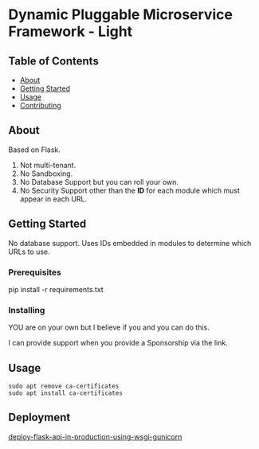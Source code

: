 # Dynamic Pluggable Microservice Framework - Light

## Table of Contents

- [About](#about)
- [Getting Started](#getting_started)
- [Usage](#usage)
- [Contributing](../CONTRIBUTING.md)

## About <a name = "about"></a>

Based on Flask.

1. Not multi-tenant.
2. No Sandboxing.
3. No Database Support but you can roll your own.
4. No Security Support other than the __ID__ for each module which must appear in each URL.


## Getting Started <a name = "getting_started"></a>

No database support.  Uses IDs embedded in modules to determine which URLs to use.

### Prerequisites

pip install -r requirements.txt

### Installing

YOU are on your own but I believe if you and you can do this.

I can provide support when you provide a Sponsorship via the link.

## Usage <a name = "usage"></a>

```
sudo apt remove ca-certificates
sudo apt install ca-certificates
```

## Deployment

[deploy-flask-api-in-production-using-wsgi-gunicorn](https://www.javacodemonk.com/part-2-deploy-flask-api-in-production-using-wsgi-gunicorn-with-nginx-reverse-proxy-4cbeffdb)